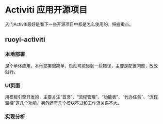 # Activiti 应用开源项目

入门Activiti最好是看下一些开源项目中都是怎么使用的，把握重点。

## ruoyi-activiti

### 本地部署

是个单体应用，本地部署很简单，启动可能碰到一些错误，主要是配置问题，改改就行。

### UI页面

用模板引擎开发的，主要关注“首页”、“流程管理”、“功能表”、“代办任务”、“流程监控”这几个功能，另外还有几个模块不过和工作流关系不大。

### 实现分析

